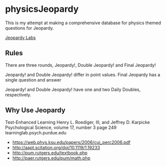 
# physicsJeopardy

This is my attempt at making a comprehensive database for physics themed questions for Jeopardy.

[Jeopardy Labs](https://jeopardylabs.com/)


## Rules

There are three rounds, Jeopardy!, Double Jeopardy! and Final Jeopardy!

Jeopardy! and Double Jeopardy! differ in point values.
Final Jeopardy has a single question and answer 

Jeopardy! and Double Jeopardy! have one and two Daily Doubles, respectively.


## Why Use Jeopardy

Test-Enhanced Learning
Henry L. Roediger, III, and Jeffrey D. Karpicke
Psychological Science, volume 17, number 3 page 249
learninglab.psych.purdue.edu

- https://web.phys.ksu.edu/papers/2006/cui_perc2006.pdf
- http://aapt.scitation.org/doi/10.1119/1.19233
- http://pum.rutgers.edu/textbook.php
- http://paer.rutgers.edu/pum/math.php


